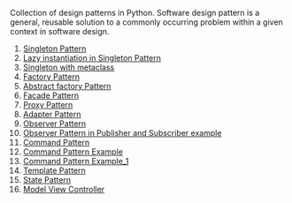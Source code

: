 Collection of design patterns in Python. Software design pattern is a general, reusable solution to a commonly occurring problem within a given context in software design. 

1. <a href='https://github.com/MilovanTomasevic/Python-Design-Patterns/blob/master/src/3_examples/Creational/singleton.py'>Singleton Pattern</a> <br>
2. <a href='https://github.com/MilovanTomasevic/Python-Design-Patterns/blob/master/src/3_examples/Creational/lazy_instantiation_singleton.py'>Lazy instantiation in Singleton Pattern</a> <br>
3. <a href='https://github.com/MilovanTomasevic/Python-Design-Patterns/blob/master/src/3_examples/Creational/singleton_with_metaclass.py'>Singleton with metaclass</a> <br>
4. <a href='https://github.com/MilovanTomasevic/Python-Design-Patterns/blob/master/src/3_examples/Creational/factory.py'>Factory Pattern</a> <br>
5. <a href='https://github.com/MilovanTomasevic/Python-Design-Patterns/blob/master/src/3_examples/Creational/abstract_factory.py'>Abstract factory Pattern</a> <br>
6. <a href='https://github.com/MilovanTomasevic/Python-Design-Patterns/blob/master/src/3_examples/Structural/facade.py'>Facade Pattern</a> <br>
7. <a href='https://github.com/MilovanTomasevic/Python-Design-Patterns/blob/master/src/3_examples/Structural/proxy.py'>Proxy Pattern</a> <br>
8. <a href='https://github.com/MilovanTomasevic/Python-Design-Patterns/blob/master/src/3_examples/Structural/adapter.py'>Adapter Pattern</a> <br>
9. <a href='https://github.com/MilovanTomasevic/Python-Design-Patterns/blob/master/src/3_examples/Behavioral/observer.py'>Observer Pattern</a> <br>
10. <a href='https://github.com/MilovanTomasevic/Python-Design-Patterns/blob/master/src/3_examples/Behavioral/observer_example.py'>Observer Pattern in Publisher and Subscriber example</a> <br>
11. <a href='https://github.com/MilovanTomasevic/Python-Design-Patterns/blob/master/src/3_examples/Behavioral/command.py'>Command Pattern</a> <br>
12. <a href='https://github.com/MilovanTomasevic/Python-Design-Patterns/blob/master/src/3_examples/Behavioral/command_example.py'>Command Pattern Example</a> <br>
13. <a href='https://github.com/MilovanTomasevic/Python-Design-Patterns/blob/master/src/3_examples/Behavioral/command_example_1.py'>Command Pattern Example_1</a> <br>
14. <a href='https://github.com/MilovanTomasevic/Python-Design-Patterns/blob/master/src/3_examples/Behavioral/template.py'>Template Pattern</a> <br>
15. <a href='https://github.com/MilovanTomasevic/Python-Design-Patterns/blob/master/src/3_examples/Behavioral/state.py'>State Pattern</a> <br>
16. <a href='https://github.com/MilovanTomasevic/Python-Design-Patterns/blob/master/src/3_examples/Model View Controller/MVC.py'>Model View Controller</a> <br>
